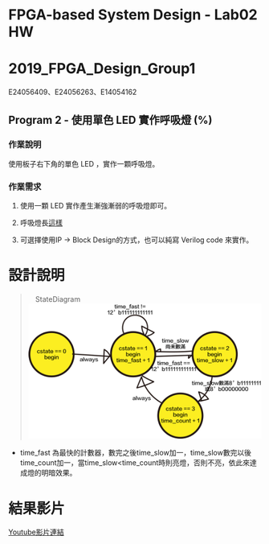 # FPGA-based System Design - Lab02 HW
# 2019_FPGA_Design_Group1
E24056409、E24056263、E14054162

## Program 2 - 使用單色 LED 實作呼吸燈 (%)

### 作業說明

使用板子右下角的單色 LED ，實作一顆呼吸燈。

### 作業需求

1. 使用一顆 LED 實作產生漸強漸弱的呼吸燈即可。

2. 呼吸燈長[這樣](https://www.youtube.com/watch?v=Z6tbQ0HNmag)

3. 可選擇使用IP -> Block Design的方式，也可以純寫 Verilog code 來實作。

# 設計說明
>　StateDiagram
![fsm](images/FPGA_Lab02_p2.png)
- time_fast 為最快的計數器，數完之後time_slow加一，time_slow數完以後time_count加一，當time_slow<time_count時則亮燈，否則不亮，依此來達成燈的明暗效果。

# 結果影片
[Youtube影片連結](https://youtu.be/4piXqNh4t54)
